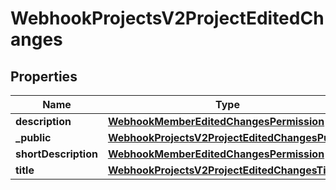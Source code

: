 

# WebhookProjectsV2ProjectEditedChanges


## Properties

| Name | Type | Description | Notes |
|------------ | ------------- | ------------- | -------------|
|**description** | [**WebhookMemberEditedChangesPermission**](WebhookMemberEditedChangesPermission.md) |  |  [optional] |
|**_public** | [**WebhookProjectsV2ProjectEditedChangesPublic**](WebhookProjectsV2ProjectEditedChangesPublic.md) |  |  [optional] |
|**shortDescription** | [**WebhookMemberEditedChangesPermission**](WebhookMemberEditedChangesPermission.md) |  |  [optional] |
|**title** | [**WebhookProjectsV2ProjectEditedChangesTitle**](WebhookProjectsV2ProjectEditedChangesTitle.md) |  |  [optional] |



